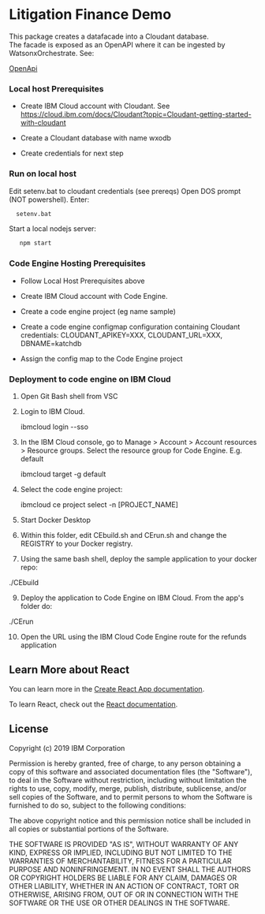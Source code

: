 # Litigation Finance Demo

This package creates a datafacade into a Cloudant database.  
The facade is exposed as an OpenAPI where it can be ingested by WatsonxOrchestrate. 
See:

 [OpenApi](\openapi\dataApi.yaml)

### Local host Prerequisites

 * Create IBM Cloud account with Cloudant.  See https://cloud.ibm.com/docs/Cloudant?topic=Cloudant-getting-started-with-cloudant 
 
 * Create a Cloudant database with name wxodb

 * Create credentials for next step

### Run on local host

 Edit setenv.bat to cloudant credentials (see prereqs)
 Open DOS prompt (NOT powershell).  Enter:

 ```sh
   setenv.bat
```

 Start a local nodejs server: 
 
```sh
   npm start
```

### Code Engine Hosting Prerequisites

 * Follow Local Host Prerequisites above
 
 * Create IBM Cloud account with Code Engine. 

 * Create a code engine project (eg name sample)

 * Create a code engine configmap configuration containing Cloudant credentials: CLOUDANT_APIKEY=XXX, CLOUDANT_URL=XXX, DBNAME=katchdb

 * Assign the config map to the Code Engine project

### Deployment to code engine on IBM Cloud

1.	Open Git Bash shell from VSC

2.	Login to IBM Cloud.

    ibmcloud login --sso

3.	In the IBM Cloud console, go to Manage > Account > Account resources > Resource groups.  Select the resource group for Code Engine. E.g. default

    ibmcloud target -g default

4.	Select the code engine project:  

    ibmcloud ce project select -n [PROJECT_NAME]

5.	Start Docker Desktop

7.	Within this folder, edit CEbuild.sh and CErun.sh and change the REGISTRY to your Docker registry.

8.	Using the same bash shell, deploy the sample application to your docker repo:

./CEbuild

9.	Deploy the application to Code Engine on IBM Cloud. From the app's folder do:

./CErun

10.	Open the URL using the IBM Cloud Code Engine route for the refunds application

## Learn More about React

You can learn more in the [Create React App documentation](https://facebook.github.io/create-react-app/docs/getting-started).

To learn React, check out the [React documentation](https://reactjs.org/).


## License

Copyright (c) 2019 IBM Corporation

Permission is hereby granted, free of charge, to any person obtaining a copy of this software and associated documentation files (the "Software"), to deal in the Software without restriction, including without limitation the rights to use, copy, modify, merge, publish, distribute, sublicense, and/or sell copies of the Software, and to permit persons to whom the Software is furnished to do so, subject to the following conditions:

The above copyright notice and this permission notice shall be included in all copies or substantial portions of the Software.

THE SOFTWARE IS PROVIDED "AS IS", WITHOUT WARRANTY OF ANY KIND, EXPRESS OR IMPLIED, INCLUDING BUT NOT LIMITED TO THE WARRANTIES OF MERCHANTABILITY, FITNESS FOR A PARTICULAR PURPOSE AND NONINFRINGEMENT. IN NO EVENT SHALL THE AUTHORS OR COPYRIGHT HOLDERS BE LIABLE FOR ANY CLAIM, DAMAGES OR OTHER LIABILITY, WHETHER IN AN ACTION OF CONTRACT, TORT OR OTHERWISE, ARISING FROM, OUT OF OR IN CONNECTION WITH THE SOFTWARE OR THE USE OR OTHER DEALINGS IN THE SOFTWARE.


